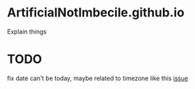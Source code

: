 # ArtificialNotImbecile.github.io
Explain things

# TODO
fix date can't be today, maybe related to timezone like this [issue](https://github.com/jekyll/jekyll/issues/7516)